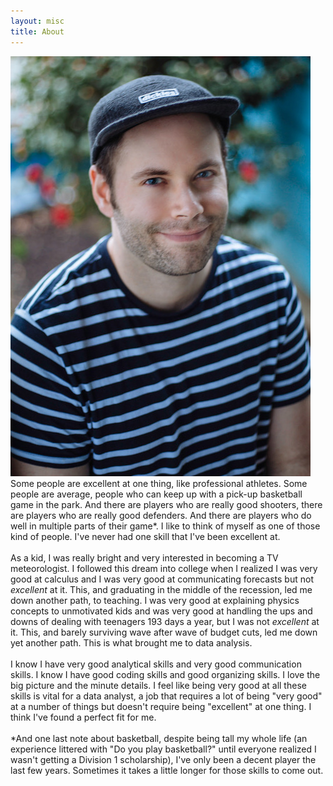 ```yaml
---
layout: misc
title: About
---
```


![me](/assets/img/3813D2FB-1845-481F-BD6E-598B83BCADBB.jpeg)
Some people are excellent at one thing, like professional athletes. Some people are average, people who can keep up with a pick-up basketball game in the park. And there are players who are really good shooters, there are players who are really good defenders. And there are players who do well in multiple parts of their game&ast;. I like to think of myself as one of those kind of people. I've never had one skill that I've been excellent at. <br><br>
As a kid, I was really bright and very interested in becoming a TV meteorologist. I followed this dream into college when I realized I was very good at calculus and I was very good at communicating forecasts but not *excellent* at it. This, and graduating in the middle of the recession, led me down another path, to teaching. I was very good at explaining physics concepts to unmotivated kids and was very good at handling the ups and downs of dealing with teenagers 193 days a year, but I was not *excellent* at it. This, and barely surviving wave after wave of budget cuts, led me down yet another path. This is what brought me to data analysis. <br><br>
I know I have very good analytical skills and very good communication skills. I know I have good coding skills and good organizing skills. I love the big picture and the minute details. I feel like being very good at all these skills is vital for a data analyst, a job that requires a lot of being "very good" at a number of things but doesn't require being "excellent" at one thing. I think I've found a perfect fit for me.<br><br>
\*And one last note about basketball, despite being tall my whole life (an experience littered with "Do you play basketball?" until everyone realized I wasn't getting a Division 1 scholarship), I've only been a decent player the last few years. Sometimes it takes a little longer for those skills to come out.
